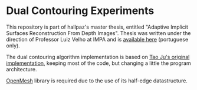 # Dual Contouring Experiments

This repository is part of hallpaz's master thesis, entitled "Adaptive Implicit Surfaces Reconstruction From Depth Images".
Thesis was written under the direction of Professor Luiz Velho at IMPA and is [available here](http://www.visgraf.impa.br/Data/RefBib/PS_PDF/student-msc-2017-05-hallison-paz/thesis_hallison-1505.pdf)  (portuguese only).

The dual contouring algorithm implementation is based on [Tao Ju's original implementation](https://github.com/aewallin/dualcontouring), keeping most of the code, but changing a little the program architecture.

[OpenMesh](https://www.openmesh.org/) library is required due to the use of its half-edge datastructure.
